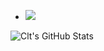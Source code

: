 - ![](https://img.shields.io/badge/OS-Windows-informational?style=flat&logo=Windows&logoColor=white&color=FF0000)


![Clt's GitHub Stats](https://github-readme-stats.vercel.app/api?username=cltrdd)

